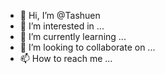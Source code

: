 - 👋 Hi, I’m @Tashuen
- 👀 I’m interested in ...
- 🌱 I’m currently learning ...
- 💞️ I’m looking to collaborate on ...
- 📫 How to reach me ...

<!---
Tashuen/Tashuen is a ✨ special ✨ repository because its `README.md` (this file) appears on your GitHub profile.
You can click the Preview link to take a look at your changes.
--->
